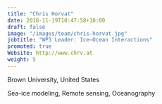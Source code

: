 ```yaml
---
title: "Chris Horvat"
date: 2018-11-19T10:47:58+10:00
draft: false
image: "/images/team/chris-horvat.jpg"
jobtitle: "WP3 Leader: Ice–Ocean Interactions"
promoted: true
Website: http://www.chrv.at
weight: 5
---
```


Brown University, United States

Sea-ice modeling, Remote sensing, Oceanography
